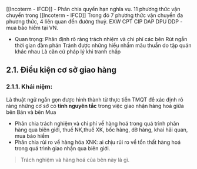 [[Incoterm - IFCD]] - Phân chia quyền hạn nghĩa vụ.
11 phương thức vận chuyển trong [[Incoterm - IFCD]] Trong đó 7 phương thức vận chuyển đa phương thức, 4 liên quan đến đường thuỷ.
EXW
CPT
CIP
DAP
DPU
DDP - mua bảo hiểm tại VN.

- Quan trọng:
Phân định rõ ràng trách nhiệm và chi phí các bên
Rút ngắn thời gian đàm phán
Tránh được những hiểu nhầm mâu thuần do tập quán khác nhau
Là căn cứ pháp lý khi tranh chấp
## 2.1. Điều kiện cơ sở giao hàng 
### 2.1.1. Khái niệm:
Là thuật ngữ ngắn gọn được hình thành từ thực tiễn TMQT để xác định rõ ràng những cơ sở có **tính nguyên tắc** trong việc giao nhận hàng hoá giữa bên Bán và bên Mua
- Phân chia trách nghiệm và chi phí về hàng hoá trong quá trình phân hàng qua biên giới, thuế NK,thuế XK, bốc hàng, dỡ hàng, khai hải quan, mua bảo hiểm
- Phân chia rủi ro về hàng hóa XNK: ai chịu rủi ro về tổn thất hàng hoá trong quá trình giao nhận qua biên giới.
> Trách nghiệm và hàng hoá của bên này là gì.
